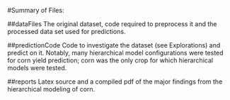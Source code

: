 #Summary of Files:

##dataFiles
The original dataset, code required to preprocess it and the processed data set used for predictions.

##predictionCode
Code to investigate the dataset (see Explorations) and predict on it. Notably, many hierarchical model configurations were tested
for corn yield prediction; corn was the only crop for which hierarchical models were tested.

##reports
Latex source and a compiled pdf of the major findings from the hierarchical modeling of corn.
